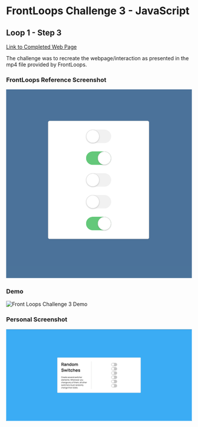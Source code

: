 # FrontLoops Challenge 3 - JavaScript
## Loop 1 - Step 3

[Link to Completed Web Page](https://brianhyun.github.io/frontloops-js-challenge3/)

The challenge was to recreate the webpage/interaction as presented in the mp4 file provided by FrontLoops.

### FrontLoops Reference Screenshot

![Front Loops Challenge 3 Reference Screenshot](design/frontloops-reference-screenshot.png)

### Demo

![Front Loops Challenge 3 Demo](https://media.giphy.com/media/XcizxabP4lb3kd5iSc/giphy.gif)

### Personal Screenshot

![Front Loops Challenge 3 Output Screenshot](final-product-screenshot.png)


